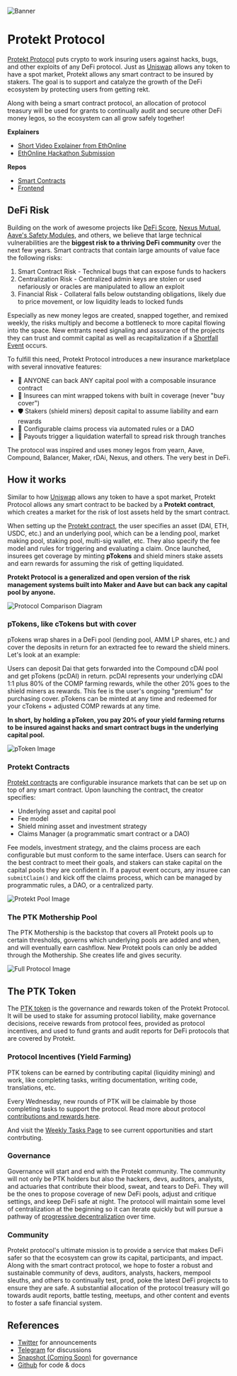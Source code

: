 ![Banner](/img/banner.jpg)

# Protekt Protocol
[Protekt Protocol](https://protektprotocol.com/) puts crypto to work insuring users against hacks, bugs, and other exploits of any DeFi protocol. Just as [Uniswap](https://uniswap.org/) allows any token to have a spot market, Protekt allows any smart contract to be insured by stakers. The goal is to support and catalyze the growth of the DeFi ecosystem by protecting users from getting rekt.

Along with being a smart contract protocol, an allocation of protocol treasury will be used for grants to continually audit and secure other DeFi money legos, so the ecosystem can all grow safely together!

**Explainers**
* [Short Video Explainer from EthOnline](https://www.youtube.com/watch?v=7Az70o8kZy8&feature=youtu.be)
* [EthOnline Hackathon Submission](https://hack.ethglobal.co/showcase/protekt-protocol-recH3ArMNQFeMFCJf)

**Repos**
* [Smart Contracts](https://github.com/corbinpage/protekt-protocol-contracts)
* [Frontend](https://github.com/corbinpage/protekt-fe)

## DeFi Risk
Building on the work of awesome projects like [DeFi Score](https://defiscore.io/), [Nexus Mutual](https://nexusmutual.io/), [Aave's Safety Modules](https:/.aave.com/aavenomics/safety-module), and others, we believe that large technical vulnerabilities are the **biggest risk to a thriving DeFi community** over the next few years. Smart contracts that contain large amounts of value face the following risks:
1. Smart Contract Risk - Technical bugs that can expose funds to hackers
2. Centralization Risk - Centralized admin keys are stolen or used nefariously or oracles are manipulated to allow an exploit
3. Financial Risk - Collateral falls below outstanding obligations, likely due to price movement, or low liquidity leads to locked funds

Especially as new money legos are created, snapped together, and remixed weekly, the risks multiply and become a bottleneck to more capital flowing into the space. New entrants need signaling and assurance of the projects they can trust and commit capital as well as recapitalization if a [Shortfall Event](https:/.aave.com/aavenomics/terminology#shortfall-event-se) occurs.

To fulfill this need, Protekt Protocol introduces a new insurance marketplace with several innovative features:
* 📜 ANYONE can back ANY capital pool with a composable insurance contract
* 💸 Insurees can mint wrapped tokens with built in coverage (never "buy cover")
* 🛡 Stakers (shield miners) deposit capital to assume liability and earn rewards
* 🔀 Configurable claims process via automated rules or a DAO
* 🏦 Payouts trigger a liquidation waterfall to spread risk through tranches

The protocol  was inspired and uses money legos from yearn, Aave, Compound, Balancer, Maker, rDAi, Nexus, and others. The very best in DeFi.

## How it works
Similar to how [Uniswap](https://uniswap.org/) allows any token to have a spot market, Protekt Protocol allows any smart contract to be backed by a **Protekt contract**, which creates a market for the risk of lost assets held by the smart contract.

When setting up the [Protekt contract](/protektContracts.md), the user specifies an asset (DAI, ETH, USDC, etc.) and an underlying pool, which can be a lending pool, market making pool, staking pool, multi-sig wallet, etc. They also specify the fee model and rules for triggering and evaluating a claim. Once launched, insurees get coverage by minting **pTokens** and shield miners stake assets and earn rewards for assuming the risk of getting liquidated.

**Protekt Protocol is a generalized and open version of the risk management systems built into Maker and Aave but can back any capital pool by anyone.**

![Protocol Comparison Diagram](/img/ProtocolComparisonDiagram.png)

### pTokens, like cTokens but with cover
pTokens wrap shares in a DeFi pool (lending pool, AMM LP shares, etc.) and cover the deposits in return for an extracted fee to reward the shield miners. Let's look at an example:

Users can deposit Dai that gets forwarded into the Compound cDAI pool and get pTokens (pcDAI) in return. pcDAI represents your underlying cDAI 1:1 plus 80% of the COMP farming rewards, while the other 20% goes to the shield miners as rewards. This fee is the user's ongoing "premium" for purchasing cover. pTokens can be minted at any time and redeemed for your cTokens + adjusted COMP rewards at any time.

**In short, by holding a pToken, you pay 20% of your yield farming returns to be insured against hacks and smart contract bugs in the underlying capital pool.**

![pToken Image](/img/pTokenDiagram.png)

### Protekt Contracts
[Protekt contracts](/aboutProtektContracts.md) are configurable insurance markets that can be set up on top of any smart contract. Upon launching the contract, the creator specifies:
* Underlying asset and capital pool
* Fee model
* Shield mining asset and investment strategy
* Claims Manager (a programmatic smart contract or a DAO)

Fee models, investment strategy, and the claims process are each configurable but must conform to the same interface. Users can search for the best contract to meet their goals, and stakers can stake capital on the capital pools they are confident in. If a payout event occurs, any insuree can `submitClaim()` and kick off the claims process, which can be managed by programmatic rules, a DAO, or a centralized party.

![Protekt Pool Image](/img/ProtektPool.png)

### The PTK Mothership Pool
The PTK Mothership is the backstop that covers all Protekt pools up to certain thresholds, governs which underlying pools are added and when, and will eventually earn cashflow. New Protekt pools can only be added through the Mothership. She creates life and gives security.

![Full Protocol Image](/img/ProtektProtocolDiagram.png)

## The PTK Token
The [PTK token](/ptk-token.md) is the governance and rewards token of the Protekt Protocol. It will be used to stake for assuming protocol liability, make governance decisions, receive rewards from protocol fees, provided as protocol incentives, and used to fund grants and audit reports for DeFi protocols that are covered by Protekt.

### Protocol Incentives (Yield Farming)
PTK tokens can be earned by contributing capital (liquidity mining) and work, like completing tasks, writing documentation, writing code, translations, etc. 

Every Wednesday, new rounds of PTK will be claimable by those completing tasks to support the protocol. Read more about protocol [contributions and rewards here](/contributions-and-rewards.md).

And visit the [Weekly Tasks Page](/weekly-tasks.md) to see current opportunities and start contrbuting.

### Governance
Governance will start and end with the Protekt community. The community will not only be PTK holders but also the hackers, devs, auditors, analysts, and actuaries that contribute their blood, sweat, and tears to DeFi. They will be the ones to propose coverage of new DeFi pools, adjust and critique settings, and keep DeFi safe at night. The protocol will maintain some level of centralization at the beginning so it can iterate quickly but will pursue a pathway of [progressive decentralization](https://a16z.com/2020/01/09/progressive-decentralization-crypto-product-management/) over time.

### Community
Protekt protocol's ultimate mission is to provide a service that makes DeFi safer so that the ecosystem can grow its capital, participants, and impact. Along with the smart contract protocol, we hope to foster a robust and sustainable community of devs, auditors, analysts, hackers, mempool sleuths, and others to continually test, prod, poke the latest DeFi projects to ensure they are safe. A substantial allocation of the protocol treasury will go towards audit reports, battle testing, meetups, and other content and events to foster a safe financial system.

## References
* [Twitter](https://twitter.com/protektprotocol) for announcements
* [Telegram](https://t.me/protektdefi) for discussions
* [Snapshot (Coming Soon)](/) for governance
* [Github](https://github.com/corbinpage/protekt-protocol-docs) for code & docs